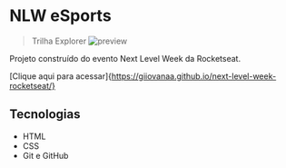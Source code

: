 # NLW eSports

> Trilha Explorer
![preview](/assets/preview.png)

Projeto construído do evento Next Level Week da Rocketseat.

[Clique aqui para acessar]{https://giiovanaa.github.io/next-level-week-rocketseat/}

## Tecnologias

- HTML
- CSS
- Git e GitHub
